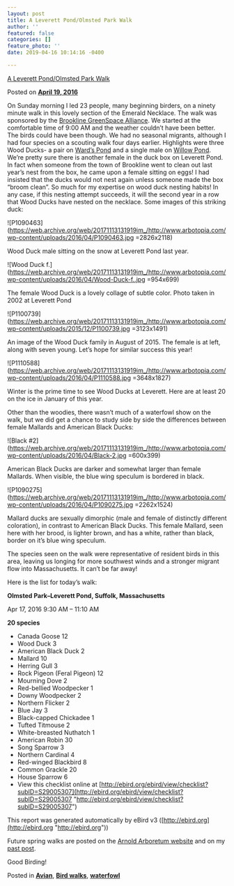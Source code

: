 ```yaml
---
layout: post
title: A Leverett Pond/Olmsted Park Walk
author: ''
featured: false
categories: []
feature_photo: ''
date: 2019-04-16 10:14:16 -0400

---
```

[A Leverett Pond/Olmsted Park Walk](https://web.archive.org/web/20171113131919/http://www.arbotopia.com/a-leverett-pondolmsted-park-walk/)

Posted on [**April 19, 2016**](https://web.archive.org/web/20171113131919/http://www.arbotopia.com/a-leverett-pondolmsted-park-walk/ "2:35 pm")

On Sunday morning I led 23 people, many beginning birders, on a ninety minute walk in this lovely section of the Emerald Necklace. The walk was sponsored by the [Brookline GreenSpace Alliance](https://web.archive.org/web/20171113131919/http://www.brooklinegreenspace.org/). We started at the comfortable time of 9:00 AM and the weather couldn’t have been better. The birds could have been though. We had no seasonal migrants, although I had four species on a scouting walk four days earlier. Highlights were three Wood Ducks- a pair on [Ward’s Pond](https://web.archive.org/web/20171113131919/http://rememberjamaicaplain.blogspot.com/2009/10/wards-pond.html) and a single male on [Willow Pond](https://web.archive.org/web/20171113131919/http://www.emeraldnecklace.org/park-overview/olmsted-park/). We’re pretty sure there is another female in the duck box on Leverett Pond. In fact when someone from the town of Brookline went to clean out last year’s nest from the box, he came upon a female sitting on eggs! I had insisted that the ducks would not nest again unless someone made the box “broom clean”. So much for my expertise on wood duck nesting habits! In any case, if this nesting attempt succeeds, it will the second year in a row that Wood Ducks have nested on the necklace. Some images of this striking duck:

![P1090463](https://web.archive.org/web/20171113131919im_/http://www.arbotopia.com/wp-content/uploads/2016/04/P1090463.jpg =2826x2118)

Wood Duck male sitting on the snow at Leverett Pond last year.

![Wood Duck f.](https://web.archive.org/web/20171113131919im_/http://www.arbotopia.com/wp-content/uploads/2016/04/Wood-Duck-f..jpg =954x699)

The female Wood Duck is a lovely collage of subtle color. Photo taken in 2002 at Leverett Pond

![P1100739](https://web.archive.org/web/20171113131919im_/http://www.arbotopia.com/wp-content/uploads/2015/12/P1100739.jpg =3123x1491)

An image of the Wood Duck family in August of 2015. The female is at left, along with seven young. Let’s hope for similar success this year!

![P1110588](https://web.archive.org/web/20171113131919im_/http://www.arbotopia.com/wp-content/uploads/2016/04/P1110588.jpg =3648x1827)

Winter is the prime time to see Wood Ducks at Leverett. Here are at least 20 on the ice in January of this year.

Other than the woodies, there wasn’t much of a waterfowl show on the walk, but we did get a chance to study side by side the differences between female Mallards and American Black Ducks:

![Black #2](https://web.archive.org/web/20171113131919im_/http://www.arbotopia.com/wp-content/uploads/2016/04/Black-2.jpg =600x399)

American Black Ducks are darker and somewhat larger than female Mallards. When visible, the blue wing speculum is bordered in black.

![P1090275](https://web.archive.org/web/20171113131919im_/http://www.arbotopia.com/wp-content/uploads/2016/04/P1090275.jpg =2262x1524)

Mallard ducks are sexually dimorphic (male and female of distinctly different coloration), in contrast to American Black Ducks. This female Mallard, seen here with her brood, is lighter brown, and has a white, rather than black, border on it’s blue wing speculum.

The species seen on the walk were representative of resident birds in this area, leaving us longing for more southwest winds and a stronger migrant flow into Massachusetts. It can’t be far away!

Here is the list for today’s walk:

**Olmsted Park–Leverett Pond, Suffolk, Massachusetts**

Apr 17, 2016 9:30 AM – 11:10 AM

**20 species**

* Canada Goose 12
* Wood Duck 3
* American Black Duck 2
* Mallard 10
* Herring Gull 3
* Rock Pigeon (Feral Pigeon) 12
* Mourning Dove 2
* Red-bellied Woodpecker 1
* Downy Woodpecker 2
* Northern Flicker 2
* Blue Jay 3
* Black-capped Chickadee 1
* Tufted Titmouse 2
* White-breasted Nuthatch 1
* American Robin 30
* Song Sparrow 3
* Northern Cardinal 4
* Red-winged Blackbird 8
* Common Grackle 20
* House Sparrow 6
* View this checklist online at [http://ebird.org/ebird/view/checklist?subID=S29005307](http://ebird.org/ebird/view/checklist?subID=S29005307 "http://ebird.org/ebird/view/checklist?subID=S29005307")

This report was generated automatically by eBird v3 ([http://ebird.org](http://ebird.org "http://ebird.org"))

Future spring walks are posted on the [Arnold Arboretum website](https://web.archive.org/web/20171113131919/http://my.arboretum.harvard.edu/Info.aspx?DayPlanner=1511&DayPlannerDate=4/30/2016) and on my [past post](https://web.archive.org/web/20171113131919/http://www.arbotopia.com/first-of-year-babies-and-spring-walks/).

Good Birding!

Posted in [**Avian**](https://web.archive.org/web/20171113131919/http://www.arbotopia.com/category/avian/), [**Bird walks**](https://web.archive.org/web/20171113131919/http://www.arbotopia.com/category/bird-walks/), [**waterfowl**](https://web.archive.org/web/20171113131919/http://www.arbotopia.com/category/waterfowl/)